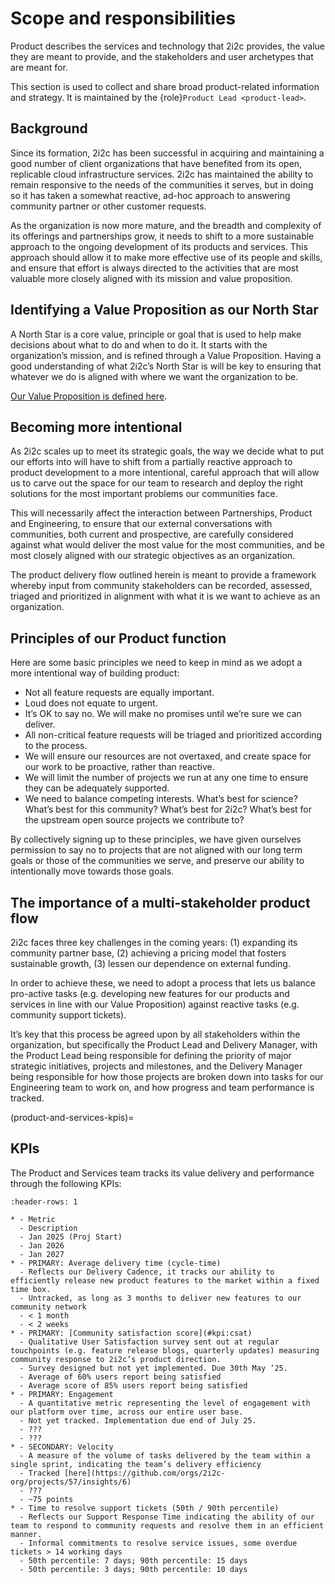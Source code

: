 # Scope and responsibilities

Product describes the services and technology that 2i2c provides, the value they are meant to provide, and the stakeholders and user archetypes that are meant for.

This section is used to collect and share broad product-related information and strategy.
It is maintained by the {role}`Product Lead <product-lead>`.

## Background

Since its formation, 2i2c has been successful in acquiring and maintaining a good number of client organizations that have benefited from its open, replicable cloud infrastructure services. 2i2c has maintained the ability to remain responsive to the needs of the communities it serves, but in doing so it has taken a somewhat reactive, ad-hoc approach to answering community partner or other customer requests.

As the organization is now more mature, and the breadth and complexity of its offerings and partnerships grow, it needs to shift to a more sustainable approach to the ongoing development of its products and services. This approach should allow it to make more effective use of its people and skills, and ensure that effort is always directed to the activities that are most valuable more closely aligned with its mission and value proposition.

## Identifying a Value Proposition as our North Star

A North Star is a core value, principle or goal that is used to help make decisions about what to do and when to do it. It starts with the organization’s mission, and is refined through a Value Proposition. Having a good understanding of what 2i2c’s North Star is will be key to ensuring that whatever we do is aligned with where we want the organization to be.

[Our Value Proposition is defined here](mission:value-proposition).

## Becoming more intentional

As 2i2c scales up to meet its strategic goals, the way we decide what to put our efforts into will have to shift from a partially reactive approach to product development to a more intentional, careful approach that will allow us to carve out the space for our team to research and deploy the right solutions for the most important problems our communities face.

This will necessarily affect the interaction between Partnerships, Product and Engineering, to ensure that our external conversations with communities, both current and prospective, are carefully considered against what would deliver the most value for the most communities, and be most closely aligned with our strategic objectives as an organization.

The product delivery flow outlined herein is meant to provide a framework whereby input from community stakeholders can be recorded, assessed, triaged and prioritized in alignment with what it is we want to achieve as an organization. 

## Principles of our Product function

Here are some basic principles we need to keep in mind as we adopt a more intentional way of building product:

- Not all feature requests are equally important.
- Loud does not equate to urgent.
- It’s OK to say no. We will make no promises until we’re sure we can deliver.
- All non-critical feature requests will be triaged and prioritized according to the process.
- We will ensure our resources are not overtaxed, and create space for our work to be proactive, rather than reactive.
- We will limit the number of projects we run at any one time to ensure they can be adequately supported.
- We need to balance competing interests. What’s best for science? What’s best for this community? What’s best for 2i2c? What’s best for the upstream open source projects we contribute to?

By collectively signing up to these principles, we have given ourselves permission to say no to projects that are not aligned with our long term goals or those of the communities we serve, and preserve our ability to intentionally move towards those goals.

## The importance of a multi-stakeholder product flow

2i2c faces three key challenges in the coming years: (1) expanding its community partner base, (2) achieving a pricing model that fosters sustainable growth, (3) lessen our dependence on external funding.

In order to achieve these, we need to adopt a process that lets us balance pro-active tasks (e.g. developing new features for our products and services in line with our Value Proposition) against reactive tasks (e.g. community support tickets).

It’s key that this process be agreed upon by all stakeholders within the organization, but specifically the Product Lead and Delivery Manager, with the Product Lead being responsible for defining the priority of major strategic initiatives, projects and milestones, and the Delivery Manager being responsible for how those projects are broken down into tasks for our Engineering team to work on, and how progress and team performance is tracked.

(product-and-services-kpis)=
## KPIs

The Product and Services team tracks its value delivery and performance through the following KPIs:

```{list-table}
:header-rows: 1

* - Metric
  - Description
  - Jan 2025 (Proj Start)
  - Jan 2026
  - Jan 2027
* - PRIMARY: Average delivery time (cycle-time)
  - Reflects our Delivery Cadence, it tracks our ability to efficiently release new product features to the market within a fixed time box.
  - Untracked, as long as 3 months to deliver new features to our community network
  - < 1 month
  - < 2 weeks
* - PRIMARY: [Community satisfaction score](#kpi:csat)
  - Qualitative User Satisfaction survey sent out at regular touchpoints (e.g. feature release blogs, quarterly updates) measuring community response to 2i2c’s product direction.
  - Survey designed but not yet implemented. Due 30th May ‘25.
  - Average of 60% users report being satisfied
  - Average score of 85% users report being satisfied
* - PRIMARY: Engagement
  - A quantitative metric representing the level of engagement with our platform over time, across our entire user base.
  - Not yet tracked. Implementation due end of July 25.
  - ???
  - ???
* - SECONDARY: Velocity
  - A measure of the volume of tasks delivered by the team within a single sprint, indicating the team’s delivery efficiency
  - Tracked [here](https://github.com/orgs/2i2c-org/projects/57/insights/6)
  - ???
  - ~75 points
* - Time to resolve support tickets (50th / 90th percentile)
  - Reflects our Support Response Time indicating the ability of our team to respond to community requests and resolve them in an efficient manner.
  - Informal commitments to resolve service issues, some overdue tickets > 14 working days
  - 50th percentile: 7 days; 90th percentile: 15 days
  - 50th percentile: 3 days; 90th percentile: 10 days
```